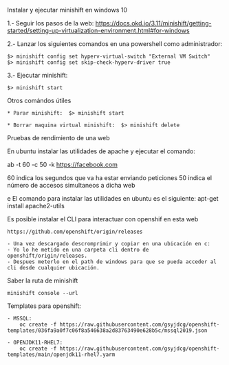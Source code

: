 Instalar y ejecutar minishift en windows 10

1.- Seguir los pasos de la web:
	https://docs.okd.io/3.11/minishift/getting-started/setting-up-virtualization-environment.html#for-windows

2.- Lanzar los siguientes comandos en una powershell como administrador:

	$> minishift config set hyperv-virtual-switch "External VM Switch"
	$> minishift config set skip-check-hyperv-driver true

3.- Ejecutar minishift:

	$> minishift start
	
	
Otros comándos útiles

	* Parar minishift:  $> minishift start
	
	* Borrar maquina virtual minishift:  $> minishift delete
	
Pruebas de rendimiento de una web

En ubuntu instalar las utilidades de apache y ejecutar el comando:

  ab -t 60 -c 50 -k https://facebook.com
  
  60 indica los segundos que va ha estar enviando peticiones
  50 indica el número de accesos simultaneos a dicha web
  
  e
  El comando para instalar las utilidades en ubuntu es el siguiente:
  apt-get install apache2-utils
  
  
Es posible instalar el CLI para interactuar con openshif en esta web

	https://github.com/openshift/origin/releases
	
	- Una vez descargado descromprimir y copiar en una ubicación en c: 
	- Yo lo he metido en una carpeta cli dentro de openshift/origin/releases.
	- Despues meterlo en el path de windows para que se pueda acceder al cli desde cualquier ubicación.
	
	
Saber la ruta de minishift	
	
	minishift console --url
	
	
Templates para openshift:

	- MSSQL:
		oc create -f https://raw.githubusercontent.com/gsyjdcg/openshift-templates/036fa9a0f7c06f8a546638a2d83763490e628b5c/mssql2019.json
		
	- OPENJDK11-RHEL7:
		oc create -f https://raw.githubusercontent.com/gsyjdcg/openshift-templates/main/openjdk11-rhel7.yarm